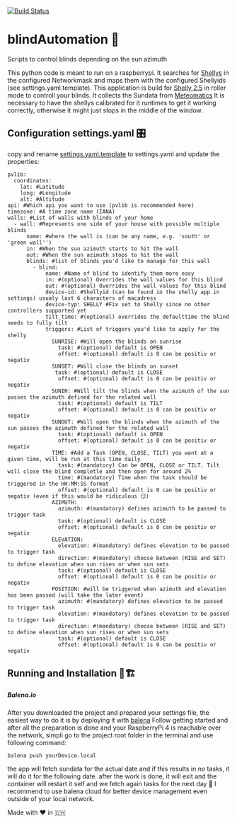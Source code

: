 [![Build Status](https://travis-ci.org/RaphiOriginal/blindAutomation.svg?branch=master)](https://travis-ci.org/RaphiOriginal/blindAutomation)

# blindAutomation 🚀
Scripts to control blinds depending on the sun azimuth

This python code is meant to run on a raspberrypi. It searches for [Shellys](https://shelly.cloud) in the configured Networkmask and maps them with the configured Shellyids (see settings.yaml.template).
This application is build for [Shelly 2.5](https://shelly.cloud/products/shelly-25-smart-home-automation-relay/) in roller mode to controll your blinds. It collects the Sundata from [Meteomatics](https://www.meteomatics.com/)
It is necessary to have the shellys calibrated for it runtimes to get it working correctly, otherwise it might just stops in the middle of the window.

## Configuration settings.yaml 🎛
copy and rename [settings.yaml.template](https://github.com/RaphiOriginal/blindAutomation/blob/master/settings.yaml.template) to settings.yaml and update the properties:
```
pvlib:
  coordinates:
    lat: #Latitude
    long: #Longitude
    alt: #Altitude
api: #Which api you want to use (pvlib is recommended here)
timezone: #A time zone name (IANA)
walls: #List of walls with blinds of your home
  - wall: #Represents one side of your house with possible multiple blinds
      name: #where the wall is (can be any name, e.g. 'south' or 'green wall'')
      in: #When the sun azimuth starts to hit the wall
      out: #When the sun azimuth stops to hit the wall
      blinds: #list of blinds you'd like to manage for this wall
        - blind:
            name: #Name of blind to identify them more easy
            in: #(optional) Overrides the wall values for this blind
            out: #(optional) Overrides the wall values for this blind
            device-id: #Shellyid (can be found in the shelly app in settings) usualy last 6 characters of macadress
            device-typ: SHELLY #Fix set to Shelly since no other controllers supported yet
            tilt_time: #(optional) overrides the defaulttime the blind needs to fully tilt
            triggers: #List of triggers you'd like to apply for the shelly
              SUNRISE: #Will open the blinds on sunrise
                task: #(optional) default is OPEN
                offset: #(optional) default is 0 can be positiv or negativ
              SUNSET: #Will close the blinds on sunset
               task: #(optional) default is CLOSE
                offset: #(optional) default is 0 can be positiv or negativ
              SUNIN: #Will tilt the blinds when the azimuth of the sun passes the azimuth defined for the related wall
                task: #(optional) default is TILT
                offset: #(optional) default is 0 can be positiv or negativ
              SUNOUT: #Will open the blinds when the azimuth of the sun passes the azimuth defined for the related wall
                task: #(optional) default is OPEN
                offset: #(optional) default is 0 can be positiv or negativ
              TIME: #Add a Task (OPEN, CLOSE, TILT) you want at a given time, will be run at this time daily
                task: #(mandatory) Can be OPEN, CLOSE or TILT. Tilt will close the blind completle and then open for around 2%
                time: #(mandatory) Time when the task should be triggered in the HH:MM:SS format
                offset: #(optional) default is 0 can be positiv or negativ (even if this would be ridiculous 😏)
              AZIMUTH:
                azimuth: #(mandatory) defines azimuth to be passed to trigger task
                task: #(optional) default is CLOSE
                offset: #(optional) default is 0 can be positiv or negativ
              ELEVATION:
                elevation: #(mandatory) defines elevation to be passed to trigger task
                direction: #(mandatory) choose between (RISE and SET) to define elevation when sun rises or when sun sets
                task: #(optional) default is CLOSE
                offset: #(optional) default is 0 can be positiv or negativ
              POSITION: #will be triggered when azimuth and elevation has been passed (will take the later event)
                azimuth: #(mandatory) defines elevation to be passed to trigger task
                elevation: #(mandatory) defines elevation to be passed to trigger task
                direction: #(mandatory) choose between (RISE and SET) to define elevation when sun rises or when sun sets
                task: #(optional) default is CLOSE
                offset: #(optional) default is 0 can be positiv or negativ
```

## Running and Installation 🏃🏗
##### Balena.io
After you downloaded the project and prepared your settings file, the easiest way to do it is by deploying it with [balena](https://www.balena.io/os)
Follow getting started and after all the preparation is done and your RaspberryPi 4 is reachable over the network, simpli go to the project root folder in the terminal and use following command:
```
balena push yourDevice.local
```
the app will fetch sundata for the actual date and if this results in no tasks, it will do it for the following date. after the work is done, it will exit and the container will restart it self and we fetch again tasks for the next day 💪
I recommend to use balena cloud for better device management even outside of your local network.


Made with ❤️ in 🇨🇭
